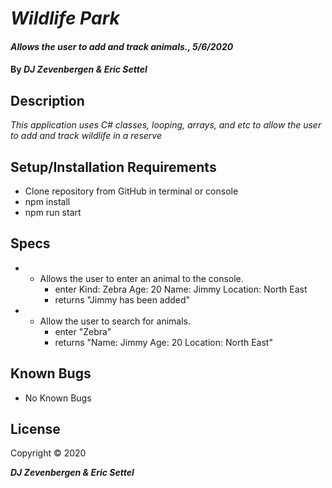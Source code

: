 # _Wildlife Park_

#### _Allows the user to add and track animals., 5/6/2020_

#### By _**DJ Zevenbergen & Eric Settel**_

## Description

_This application uses C# classes, looping, arrays, and etc to allow the user to add and track wildlife in a reserve_

## Setup/Installation Requirements

* Clone repository from GitHub in terminal or console
* npm install
* npm run start


## Specs

* - Allows the user to enter an animal to the console.
    * enter Kind: Zebra
            Age:  20
            Name: Jimmy
            Location: North East
    * returns "Jimmy has been added"

* - Allow the user to search for animals.
    * enter "Zebra"
    * returns "Name: Jimmy
               Age: 20
               Location: North East"




    

## Known Bugs
* No Known Bugs

## License

Copyright © 2020

**_DJ Zevenbergen & Eric Settel_**